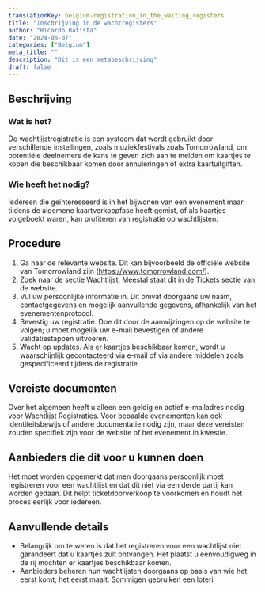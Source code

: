 ```yaml
---
translationKey: belgium-registration_in_the_waiting_registers
title: "Inschrijving in de wachtregisters"
author: "Ricardo Batista"
date: "2024-06-07"
categories: ["Belgium"]
meta_title: ""
description: "Dit is een metabeschrijving"
draft: false
---
```


## Beschrijving
### Wat is het?
De wachtlijstregistratie is een systeem dat wordt gebruikt door verschillende instellingen, zoals muziekfestivals zoals Tomorrowland, om potentiële deelnemers de kans te geven zich aan te melden om kaartjes te kopen die beschikbaar komen door annuleringen of extra kaartuitgiften.

### Wie heeft het nodig?
Iedereen die geïnteresseerd is in het bijwonen van een evenement maar tijdens de algemene kaartverkoopfase heeft gemist, of als kaartjes volgeboekt waren, kan profiteren van registratie op wachtlijsten.

## Procedure
1. Ga naar de relevante website. Dit kan bijvoorbeeld de officiële website van Tomorrowland zijn (https://www.tomorrowland.com/).
2. Zoek naar de sectie Wachtlijst. Meestal staat dit in de Tickets sectie van de website.
3. Vul uw persoonlijke informatie in. Dit omvat doorgaans uw naam, contactgegevens en mogelijk aanvullende gegevens, afhankelijk van het evenementenprotocol.
4. Bevestig uw registratie. Doe dit door de aanwijzingen op de website te volgen; u moet mogelijk uw e-mail bevestigen of andere validatiestappen uitvoeren.
5. Wacht op updates. Als er kaartjes beschikbaar komen, wordt u waarschijnlijk gecontacteerd via e-mail of via andere middelen zoals gespecificeerd tijdens de registratie.

## Vereiste documenten
Over het algemeen heeft u alleen een geldig en actief e-mailadres nodig voor Wachtlijst Registraties. Voor bepaalde evenementen kan ook identiteitsbewijs of andere documentatie nodig zijn, maar deze vereisten zouden specifiek zijn voor de website of het evenement in kwestie.

## Aanbieders die dit voor u kunnen doen
Het moet worden opgemerkt dat men doorgaans persoonlijk moet registreren voor een wachtlijst en dat dit niet via een derde partij kan worden gedaan. Dit helpt ticketdoorverkoop te voorkomen en houdt het proces eerlijk voor iedereen.

## Aanvullende details
- Belangrijk om te weten is dat het registreren voor een wachtlijst niet garandeert dat u kaartjes zult ontvangen. Het plaatst u eenvoudigweg in de rij mochten er kaartjes beschikbaar komen.
- Aanbieders beheren hun wachtlijsten doorgaans op basis van wie het eerst komt, het eerst maalt. Sommigen gebruiken een loteri